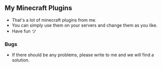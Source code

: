 ## My Minecraft Plugins

- That's a lot of minecraft plugins from me.
- You can simply use them on your servers and change them as you like.
- Have fun ツ

### Bugs
- If there should be any problems, please write to me and we will find a solution.
